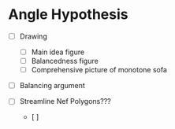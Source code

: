# Angle Hypothesis

- [ ] Drawing
	- [ ] Main idea figure 
	- [ ] Balancedness figure
	- [ ] Comprehensive picture of monotone sofa
- [ ] Balancing argument

- [ ] Streamline Nef Polygons???
	- [ ] 